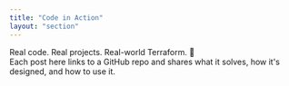```yaml
---
title: "Code in Action"
layout: "section"
---
```


Real code. Real projects. Real-world Terraform. 🚀  
Each post here links to a GitHub repo and shares what it solves, how it's designed, and how to use it.
